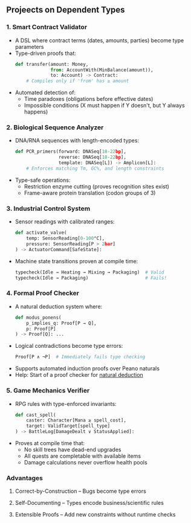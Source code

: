 
## Projeects on Dependent Types

### 1. Smart Contract Validator

- A DSL where contract terms (dates, amounts, parties) become type parameters  
- Type-driven proofs that:  
  ```python
  def transfer(amount: Money, 
               from: AccountWith(MinBalance(amount)), 
               to: Account) -> Contract:
      # Compiles only if 'from' has ≥ amount
  ```  
- Automated detection of:  
  - Time paradoxes (obligations before effective dates)
  - Impossible conditions (X must happen if Y doesn't, but Y always happens)


### 2. Biological Sequence Analyzer

- DNA/RNA sequences with length-encoded types:  
  ```python
  def PCR_primers(forward: DNASeq[18-22bp], 
                  reverse: DNASeq[18-22bp], 
                  template: DNASeq[L]) -> Amplicon[L]:
      # Enforces matching Tm, GC%, and length constraints
  ```  
- Type-safe operations:  
  - Restriction enzyme cutting (proves recognition sites exist)  
  - Frame-aware protein translation (codon groups of 3)  


### 3. Industrial Control System

- Sensor readings with calibrated ranges:  
  ```python
  def activate_valve(
      temp: SensorReading[0-100°C], 
      pressure: SensorReading[P > 2bar]
  ) -> ActuatorCommand[SafeState]:
  ```  
- Machine state transitions proven at compile time:  
  ```python
  typecheck(Idle → Heating → Mixing → Packaging)  # Valid
  typecheck(Idle → Packaging)                     # Fails!
  ```  

### 4. Formal Proof Checker

- A natural deduction system where:  
  ```python
  def modus_ponens(
      p_implies_q: Proof[P → Q], 
      p: Proof[P]
  ) -> Proof[Q]: ...
  ```  
- Logical contradictions become type errors:  
  ```python
  Proof[P ∧ ¬P]  # Immediately fails type checking
  ```  
- Supports automated induction proofs over Peano naturals
- Help: Start of a proof checker for [natural deduction](./03/)


### 5. Game Mechanics Verifier

- RPG rules with type-enforced invariants:  
  ```python
  def cast_spell(
      caster: Character[Mana ≥ spell_cost],
      target: ValidTarget[spell_type]
  ) -> BattleLog[DamageDealt ∨ StatusApplied]:
  ```  
- Proves at compile time that:  
  - No skill trees have dead-end upgrades  
  - All quests are completable with available items  
  - Damage calculations never overflow health pools  


### Advantages

1. Correct-by-Construction – Bugs become type errors  

2. Self-Documenting – Types encode business/scientific rules  

3. Extensible Proofs – Add new constraints without runtime checks  

